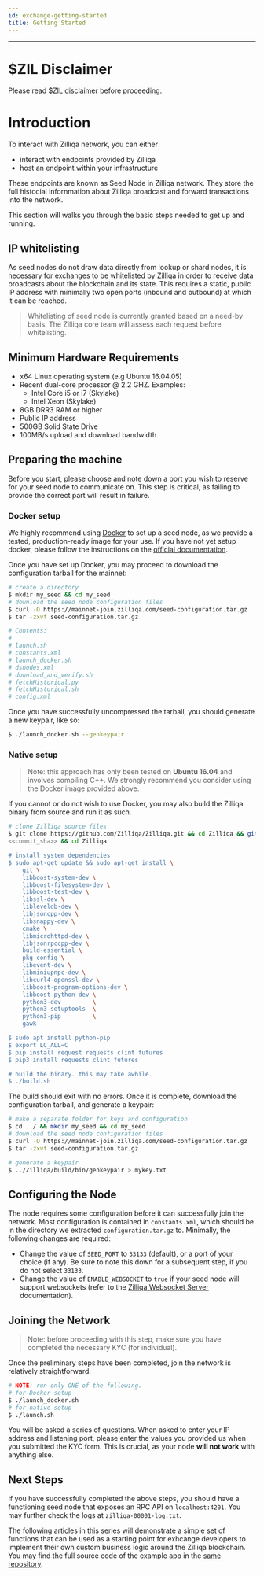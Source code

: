 ```yaml
---
id: exchange-getting-started
title: Getting Started
---
```


---

# $ZIL Disclaimer
Please read [$ZIL disclaimer](https://www.zilliqa.com/disclaimer) before proceeding. 

# Introduction

To interact with Zilliqa network, you can either
- interact with endpoints provided by Zilliqa
- host an endpoint within your infrastructure

These endpoints are known as Seed Node in Zilliqa network. They store the full histocial 
infornmation about Zilliqa broadcast and forward transactions into the network.

This section will walks you through the basic steps needed to get up and running.

## IP whitelisting

As seed nodes do not draw data directly from lookup or shard nodes, it is
necessary for exchanges to be whitelisted by Zilliqa in order to receive data
broadcasts about the blockchain and its state. This requires a static, public
IP address with minimally two open ports (inbound and outbound) at which it
can be reached.

> Whitelisting of seed node is currently granted based on a need-by basis. 
The Zilliqa core team will assess each request before whitelisting.

## Minimum Hardware Requirements
- x64 Linux operating system (e.g Ubuntu 16.04.05)
- Recent dual-core processor @ 2.2 GHZ. Examples:
   - Intel Core i5 or i7 (Skylake)
   - Intel Xeon (Skylake)
- 8GB DRR3 RAM or higher
- Public IP address
- 500GB Solid State Drive
- 100MB/s upload and download bandwidth

## Preparing the machine

Before you start, please choose and note down a port you wish to reserve for
your seed node to communicate on. This step is critical, as failing to provide
the correct part will result in failure.

### Docker setup

We highly recommend using [Docker](https://docker.com) to set up a seed node,
as we provide a tested, production-ready image for your use. If you have not
yet setup docker, please follow the instructions on the [official documentation](https://docs.docker.com/install/).

Once you have set up Docker, you may proceed to download the configuration
tarball for the mainnet:

```sh
# create a directory
$ mkdir my_seed && cd my_seed
# download the seed node configuration files
$ curl -O https://mainnet-join.zilliqa.com/seed-configuration.tar.gz
$ tar -zxvf seed-configuration.tar.gz

# Contents:
#
# launch.sh
# constants.xml
# launch_docker.sh
# dsnodes.xml
# download_and_verify.sh
# fetchHistorical.py
# fetchHistorical.sh
# config.xml
```

Once you have successfully uncompressed the tarball, you should generate a new
keypair, like so:

```sh
$ ./launch_docker.sh --genkeypair
```

### Native setup

> Note: this approach has only been tested on **Ubuntu 16.04** and involves compiling
C++. We strongly recommend you consider using the Docker image provided above.

If you cannot or do not wish to use Docker, you may also build the Zilliqa
binary from source and run it as such.

```sh
# clone Zilliqa source files
$ git clone https://github.com/Zilliqa/Zilliqa.git && cd Zilliqa && git checkout
<<commit_sha>> && cd Zilliqa

# install system dependencies
$ sudo apt-get update && sudo apt-get install \
    git \
    libboost-system-dev \
    libboost-filesystem-dev \
    libboost-test-dev \
    libssl-dev \
    libleveldb-dev \
    libjsoncpp-dev \
    libsnappy-dev \
    cmake \
    libmicrohttpd-dev \
    libjsonrpccpp-dev \
    build-essential \
    pkg-config \
    libevent-dev \
    libminiupnpc-dev \
    libcurl4-openssl-dev \
    libboost-program-options-dev \
    libboost-python-dev \
    python3-dev         \
    python3-setuptools  \
    python3-pip         \
    gawk

$ sudo apt install python-pip
$ export LC_ALL=C
$ pip install request requests clint futures
$ pip3 install requests clint futures

# build the binary. this may take awhile.
$ ./build.sh
```

The build should exit with no errors. Once it is complete, download the
configuration tarball, and generate a keypair:

```sh
# make a separate folder for keys and configuration
$ cd ../ && mkdir my_seed && cd my_seed
# download the seed node configuration files
$ curl -O https://mainnet-join.zilliqa.com/seed-configuration.tar.gz
$ tar -zxvf seed-configuration.tar.gz

# generate a keypair
$ ../Zilliqa/build/bin/genkeypair > mykey.txt
```

## Configuring the Node

The node requires some configuration before it can successfully join the
network. Most configuration is contained in `constants.xml`, which should be
in the directory we extracted `configuration.tar.gz` to. Minimally, the
following changes are required:

- Change the value of `SEED_PORT` to `33133` (default), or a port of your choice (if
  any). Be sure to note this down for a subsequent step, if you do not select
  `33133`.
- Change the value of `ENABLE_WEBSOCKET` to `true` if your seed node will support
  websockets (refer to the [Zilliqa Websocket Server](https://github.com/Zilliqa/dev-portal/tree/master/docs/api-websocket.md) documentation).

## Joining the Network

> Note: before proceeding with this step, make sure you have completed the
> necessary KYC (for individual).

Once the preliminary steps have been completed, join the network is relatively
straightforward.

```sh
# NOTE: run only ONE of the following.
# for Docker setup
$ ./launch_docker.sh
# for native setup
$ ./launch.sh
```

You will be asked a series of questions. When asked to enter your IP address
and listening port, please enter the values you provided us when you submitted
the KYC form. This is crucial, as your node **will not work** with anything
else.

## Next Steps

If you have successfully completed the above steps, you should have
a functioning seed node that exposes an RPC API on `localhost:4201`. You may
further check the logs at `zilliqa-00001-log.txt`.

The following articles in this series will demonstrate a simple set of
functions that can be used as a starting point for exhcange developers to implement
their own custom business logic around the Zilliqa blockchain. You may find
the full source code of the example app in the [same repository](https://github.com/Zilliqa/dev-portal/tree/master/examples/exchange).